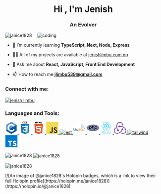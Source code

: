 <h1 align="center">Hi , I'm Jenish</h1>
<h3 align="center">An Evolver</h3>
<img align="right" alt="coding" width="400" src="https://media.licdn.com/dms/image/D4D12AQEdmoO2gDceEQ/article-cover_image-shrink_720_1280/0/1692011648348?e=2147483647&v=beta&t=ueJx2hLXSJ3fP0gOjO2tOwJzMMLyi1cwpea2zwxoI_g">
<p align="left"> <img src="https://komarev.com/ghpvc/?username=janice1828&label=Profile%20views&color=0e75b6&style=flat" alt="janice1828" /> </p>

- 🌱 I’m currently learning **TypeScript, Next, Node, Express**

- 👨‍💻 All of my projects are available at [jenishlimbu.com.np](jenishlimbu.com.np)

- 💬 Ask me about **React, JavaScript, Front End Development**

- 📫 How to reach me **jlimbu539@gmail.com**

<h3 align="left">Connect with me:</h3>
<p align="left">
<a href="https://linkedin.com/in/jenish limbu" target="blank"><img align="center" src="https://raw.githubusercontent.com/rahuldkjain/github-profile-readme-generator/master/src/images/icons/Social/linked-in-alt.svg" alt="jenish limbu" height="30" width="40" /></a>
</p>

<h3 align="left">Languages and Tools:</h3>
<p align="left"> <a href="https://www.cprogramming.com/" target="_blank" rel="noreferrer"> <img src="https://raw.githubusercontent.com/devicons/devicon/master/icons/c/c-original.svg" alt="c" width="40" height="40"/> </a> <a href="https://www.w3schools.com/css/" target="_blank" rel="noreferrer"> <img src="https://raw.githubusercontent.com/devicons/devicon/master/icons/css3/css3-original-wordmark.svg" alt="css3" width="40" height="40"/> </a> <a href="https://www.w3.org/html/" target="_blank" rel="noreferrer"> <img src="https://raw.githubusercontent.com/devicons/devicon/master/icons/html5/html5-original-wordmark.svg" alt="html5" width="40" height="40"/> </a> <a href="https://developer.mozilla.org/en-US/docs/Web/JavaScript" target="_blank" rel="noreferrer"> <img src="https://raw.githubusercontent.com/devicons/devicon/master/icons/javascript/javascript-original.svg" alt="javascript" width="40" height="40"/> </a> <a href="https://jestjs.io" target="_blank" rel="noreferrer"> <img src="https://www.vectorlogo.zone/logos/jestjsio/jestjsio-icon.svg" alt="jest" width="40" height="40"/> </a> <a href="https://www.mysql.com/" target="_blank" rel="noreferrer"> <img src="https://raw.githubusercontent.com/devicons/devicon/master/icons/mysql/mysql-original-wordmark.svg" alt="mysql" width="40" height="40"/> </a> <a href="https://www.php.net" target="_blank" rel="noreferrer"> <img src="https://raw.githubusercontent.com/devicons/devicon/master/icons/php/php-original.svg" alt="php" width="40" height="40"/> </a> <a href="https://reactjs.org/" target="_blank" rel="noreferrer"> <img src="https://raw.githubusercontent.com/devicons/devicon/master/icons/react/react-original-wordmark.svg" alt="react" width="40" height="40"/> </a> <a href="https://redux.js.org" target="_blank" rel="noreferrer"> <img src="https://raw.githubusercontent.com/devicons/devicon/master/icons/redux/redux-original.svg" alt="redux" width="40" height="40"/> </a> <a href="https://tailwindcss.com/" target="_blank" rel="noreferrer"> <img src="https://www.vectorlogo.zone/logos/tailwindcss/tailwindcss-icon.svg" alt="tailwind" width="40" height="40"/> </a> <a href="https://www.typescriptlang.org/" target="_blank" rel="noreferrer"> <img src="https://raw.githubusercontent.com/devicons/devicon/master/icons/typescript/typescript-original.svg" alt="typescript" width="40" height="40"/> </a> </p>

<p><img align="left" src="https://github-readme-stats.vercel.app/api/top-langs?username=janice1828&show_icons=true&locale=en&layout=compact" alt="janice1828" /></p>

<p>&nbsp;<img align="center" src="https://github-readme-stats.vercel.app/api?username=janice1828&show_icons=true&locale=en" alt="janice1828" /></p>

<p><img align="center" src="https://github-readme-streak-stats.herokuapp.com/?user=janice1828&" alt="janice1828" /></p>
[![An image of @janice1828's Holopin badges, which is a link to view their full Holopin profile](https://holopin.me/janice1828)](https://holopin.io/@janice1828)
